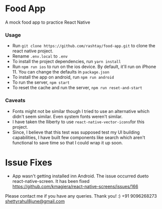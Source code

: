 # Food App

A mock food app to practice React Native

### Usage

- Run `git clone https://github.com/rashtay/food-app.git` to clone the react native project.
- Rename `.env.local` to `.env`
- To install the project dependencies, run `yarn install`
- Run `npm run ios` to run on the ios device. By default, it'll run on iPhone 11. You can change the defaults in `package.json`
- To install the app on android, run `npm run android`
- To run the server, `npm start`
- To reset the cache and run the server, `npm run reset-and-start`

### Caveats

- Fonts might not be similar though I tried to use an alternative which didn't seem similar. Even system fonts weren't similar.
- I have taken the lliberty to use `react-native-vector-icons`for this project.
- Since, I believe that this test was supposed test my UI building capabilities, I have built few components like search which aren't functional to save time so that I could wrap it up soon.

# Issue Fixes

- App wasn't getting installed inn Android. The issue occurred dueto react-native-screen. It has been fixed https://github.com/kmagiera/react-native-screens/issues/166

Please contact me if you have any queries. Thank you! :)
+91 9096268273
shettyrahul8june@gmail.com
